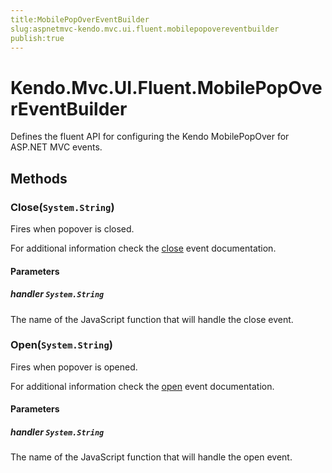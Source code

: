 ```yaml
---
title:MobilePopOverEventBuilder
slug:aspnetmvc-kendo.mvc.ui.fluent.mobilepopovereventbuilder
publish:true
---
```


# Kendo.Mvc.UI.Fluent.MobilePopOverEventBuilder
Defines the fluent API for configuring the Kendo MobilePopOver for ASP.NET MVC events.



## Methods

### Close(`System.String`)
Fires when popover is closed.

For additional information check the [close](/kendo-ui/api/web/mobilepopover#events-close) event documentation.


#### Parameters

##### handler `System.String`
The name of the JavaScript function that will handle the close event.





### Open(`System.String`)
Fires when popover is opened.

For additional information check the [open](/kendo-ui/api/web/mobilepopover#events-open) event documentation.


#### Parameters

##### handler `System.String`
The name of the JavaScript function that will handle the open event.







